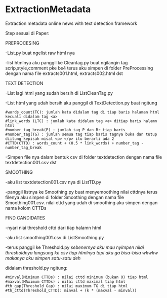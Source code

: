 # ExtractionMetadata
Extraction metadata online news with text detection framework

Step sesuai di Paper:

PREPROCESING

-List.py buat ngelist raw html nya

-list htmlnya aku panggil ke Cleantag.py buat ngilangin tag scrip,style,comment pke bs4 terus aku simpen di folder PreProcessing dengan nama file extracts001.html, extracts002.html dst

TEXT DETECTION

-List lagi html yang sudah bersih di ListCleanTag.py

-List html yang udah bersih aku panggil di TextDetection.py buat ngitung 

    #words_count(TC): jumlah kata didalam tag di tiap baris halaman html kecuali didalam tag <a>
    #link_words (LTC) : jumlah kata didalam tag <a> ditiap baris halamn html
    #number_tag_break(P) : jumlah tag P dan Br tiap baris
    #number_tag(TG) : jumlah semua tag tiap baris tagnya buka dan tutup diitung kepisah misal <p> </p> itu berarti ada 2
    #CTTD(CTTD) : words_count + (0.5 * link_words) + number_tag - number_tag_break

-Simpen file nya dalam bentuk csv di folder textdetection dengan nama file textdetection001.csv dst

SMOOTHING

-aku list textdetection001.csv nya di ListTD.py

-panggil listnya ke Smoothing.py buat menyemoothing nilai cttdnya terus filenya aku simpen di folder Smoothing dengan nama file Smoothing001.csv. nilai cttd yang udah di smoothing aku simpen dengan nama kolom CTTDs

FIND CANDIDATES

-nyari niai threshold cttd dari tiap halamn html

-aku list smoothing001.csv di ListSmoothing.py

-terus panggil ke Threshold.py *sebenernya aku mau nyimpen nilai thresholdnya langsung ke csv tiap htmlnya tapi aku ga bisa-bisa wkwkw makanya aku simpen satu-satu deh*

didalam threshold.py ngitung:

    #minval(Minimun CTTDs) : nilai cttd minimum (bukan 0) tiap html
    #maxval(MAximum CTTDs) : nilai cttd maximal tiap html
    #th_gap(Threshold_Gap) : nilai maximum TG di tiap html
    #th_cttd(Threshold_CTTD): minval + (k * (maxval - minval))



